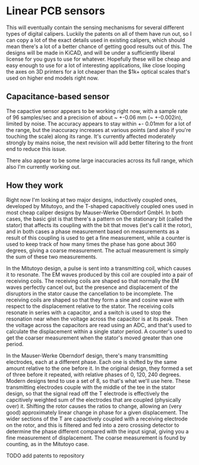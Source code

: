 # Linear PCB sensors
This will eventually contain the sensing mechanisms for several different types of digital calipers.
Luckily the patents on all of them have run out, so I can copy a lot of the exact details used in existing calipers, which should mean there's a lot of a better chance of getting good results out of this.
The designs will be made in KiCAD, and will be under a sufficiently liberal license for you guys to use for whatever.
Hopefully these will be cheap and easy enough to use for a lot of interesting applications, like close looping the axes on 3D printers for a lot cheaper than the $1k+ optical scales that's used on higher end models right now.

## Capacitance-based sensor
The capactive sensor appears to be working right now, with a sample rate of 96 samples/sec and a precision of about ~ +-0.06 mm (~ +-0.002in), limited by noise.
The accuracy appears to stay within +- 0.01mm for a lot of the range, but the inaccuracy increases at various points (and also if you're touching the scale) along its range.
It's currently affected moderately strongly by mains noise, the next revision will add better filtering to the front end to reduce this issue.

There also appear to be some large inaccuracies across its full range, which also I'm currently working out.

## How they work
Right now I'm looking at two major designs, inductively coupled ones, developed by Mitutoyo, and the T-shaped capacitively coupled ones used in most cheap caliper designs by Mauser-Werke Oberndorf GmbH.
In both cases, the basic gist is that there's a pattern on the stationary bit (called the stator) that affects its coupling with the bit that moves (let's call it the rotor), and in both cases a phase measurement based on measurements as a result of this coupling is used to get a fine measurement, while a counter is used to keep track of how many times the phase has gone about 360 degrees, giving a coarse measurement.
The actual measurement is simply the sum of these two measurements.

In the Mitutoyo design, a pulse is sent into a transmitting coil, which causes it to resonate.
The EM waves produced by this coil are coupled into a pair of receiving coils.
The receiving coils are shaped so that normally the EM waves perfectly cancel out, but the presence and displacement of the disruptors in the stator cause the cancellation to be incomplete.
The receiving coils are shaped so that they form a sine and cosine wave with respect to the displacement relative to the stator.
The receiving coils resonate in series with a capacitor, and a switch is used to stop the resonation near when the voltage across the capacitor is at its peak.
Then the voltage across the capacitors are read using an ADC, and that's used to calculate the displacement within a single stator period.
A counter's used to get the coarser measurement when the stator's moved greater than one period.

In the Mauser-Werke Oberndorf design, there's many transmitting electrodes, each at a different phase.
Each one is shifted by the same amount relative to the one before it.
In the original design, they formed a set of three before it repeated, with relative phases of 0, 120, 240 degrees.
Modern designs tend to use a set of 8, so that's what we'll use here.
These transmitting electrodes couple with the middle of the tee in the stator design, so that the signal read off the T electrode is effectively the capcitively weighted sum of the electrodes that are coupled (physically over) it.
Shifting the rotor causes the ratios to change, allowing an (very good) approximately linear change in phase for a given displacement.
The wider sections of the T are capactively coupled with a receiving electrode on the rotor, and this is filtered and fed into a zero crossing detector to determine the phase different compared with the input signal, giving you a fine measurement of displacement.
The coarse measurement is found by counting, as in the Mitutoyo case.

TODO add patents to repository
